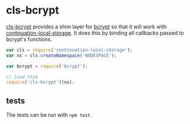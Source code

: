 # cls-bcrypt

[cls-bcrypt][] provides a shim layer for [bcrypt][] so that it
will work with [continuation-local-storage][]. It does this by binding
all callbacks passed to bcrypt's functions.

```js
var cls = require('continuation-local-storage');
var ns = cls.createNamespace('NODESPACE');

var bcrypt = require('bcrypt');

// load shim
require('cls-bcrypt')(ns);
```

## tests

The tests can be run with `npm test`.

 [cls-bcrypt]: https://www.npmjs.com/package/cls-bcrypt
 [bcrypt]: https://www.npmjs.com/package/bcrypt
 [continuation-local-storage]: https://www.npmjs.com/package/continuation-local-storage
